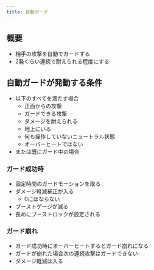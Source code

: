 ```yaml
---
title: 自動ガード
---
```


## 概要
* 相手の攻撃を自動でガードする
* 2発くらい連続で耐えられる程度にする

## 自動ガードが発動する条件
* 以下のすべてを満たす場合
    * 正面からの攻撃
    * ガードできる攻撃
    * ダメージを耐えられる
    * 地上にいる
    * 何も操作していないニュートラル状態
    * オーバーヒートではない
* または既にガード中の場合

### ガード成功時
* 固定時間のガードモーションを取る
* ダメージ軽減補正が入る
    * 0にはならない
* ブーストゲージが減る
* 長めにブーストロックが設定される

### ガード崩れ
* ガード成功時にオーバーヒートするとガード崩れになる
* ガードが崩れた場合次の連続攻撃はガードできない
* ダメージ軽減は入る
